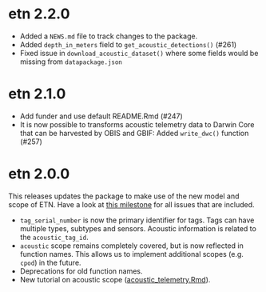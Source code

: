 # etn 2.2.0

* Added a `NEWS.md` file to track changes to the package.
* Added `depth_in_meters` field to `get_acoustic_detections()` (#261)
* Fixed issue in `download_acoustic_dataset()` where some fields would be missing from `datapackage.json`

# etn 2.1.0

* Add funder and use default README.Rmd (#247)
* It is now possible to transforms acoustic telemetry data to Darwin Core that can be harvested by OBIS and GBIF: Added `write_dwc()` function (#257)

# etn 2.0.0

This releases updates the package to make use of the new model and scope of ETN. Have a look at [this milestone](https://github.com/inbo/etn/milestone/2) for all issues that are included.

* `tag_serial_number` is now the primary identifier for tags. Tags can have multiple types, subtypes and sensors. Acoustic information is related to the `acoustic_tag_id`.
* `acoustic` scope remains completely covered, but is now reflected in function names. This allows us to implement additional scopes (e.g. `cpod`) in the future.
* Deprecations for old function names.
* New tutorial on acoustic scope ([acoustic_telemetry.Rmd](https://github.com/inbo/etn/blob/main/vignettes/acoustic_telemetry.Rmd)).
